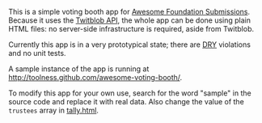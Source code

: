 This is a simple voting booth app for [Awesome Foundation Submissions][]. Because it uses the [Twitblob API][], the whole app can be done using plain HTML files: no server-side infrastructure is required, aside from Twitblob.

Currently this app is in a very prototypical state; there are [DRY][] violations and no unit tests.

A sample instance of the app is running at http://toolness.github.com/awesome-voting-booth/.

To modify this app for your own use, search for the word "sample" in the source code and replace it with real data. Also change the value of the `trustees` array in [tally.html][].

  [Awesome Foundation Submissions]: http://awesomefoundation.org/submissions/new
  [Twitblob API]: http://toolness.github.com/twitblob/
  [DRY]: http://en.wikipedia.org/wiki/Don't_repeat_yourself
  [tally.html]: http://github.com/toolness/awesome-voting-booth/blob/gh-pages/tally.html
